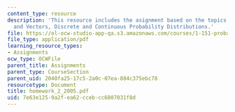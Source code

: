```yaml
---
content_type: resource
description: 'This resource includes the asignment based on the topics: Random Variables
  and Vectors, Discrete and Continuous Probability Distributions.'
file: https://ol-ocw-studio-app-qa.s3.amazonaws.com/courses/1-151-probability-and-statistics-in-engineering-spring-2005/7e63e1259a2fea62ccebcc6807031f8d_homework_2_2005.pdf
file_type: application/pdf
learning_resource_types:
- Assignments
ocw_type: OCWFile
parent_title: Assignments
parent_type: CourseSection
parent_uid: 2040fa25-17c5-2a0c-07ea-884c375ebc78
resourcetype: Document
title: homework_2_2005.pdf
uid: 7e63e125-9a2f-ea62-cceb-cc6807031f8d
---
```

